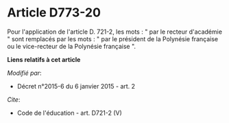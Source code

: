# Article D773-20

Pour l'application de l'article D. 721-2, les mots : " par le recteur d'académie " sont remplacés par les mots : " par le
président de la Polynésie française ou le vice-recteur de la Polynésie française ".

**Liens relatifs à cet article**

_Modifié par_:

  - Décret n°2015-6 du 6 janvier 2015 - art. 2

_Cite_:

  - Code de l'éducation - art. D721-2 (V)
